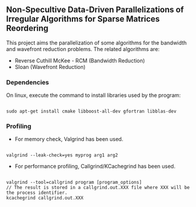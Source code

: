 ## Non-Specultive Data-Driven Parallelizations of Irregular Algorithms for Sparse Matrices Reordering

This project aims the parallelization of some algorithms for the bandwidth and wavefront reduction problems. 
The related algorithms are:
* Reverse Cuthill McKee - RCM (Bandwidth Reduction)
* Sloan (Wavefront Reduction)

### Dependencies
On linux, execute the command to install libraries used by the program:

<code>
sudo apt-get install cmake libboost-all-dev gfortran libblas-dev
</code>

### Profiling
* For memory check, Valgrind has been used.
<code>
valgrind --leak-check=yes myprog arg1 arg2
</code>

* For performance profiling, Callgrind/KCachegrind has been used.
<code>
valgrind --tool=callgrind program [program_options]
// The result is stored in a callgrind.out.XXX file where XXX will be the process identifier. 
kcachegrind callgrind.out.XXX
</code>
